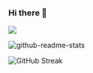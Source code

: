 ### Hi there 👋

<!--
**xiyuesaves/xiyuesaves** is a ✨ _special_ ✨ repository because its `README.md` (this file) appears on your GitHub profile.

Here are some ideas to get you started:

- 🔭 I’m currently working on ...
- 🌱 I’m currently learning ...
- 👯 I’m looking to collaborate on ...
- 🤔 I’m looking for help with ...
- 💬 Ask me about ...
- 📫 How to reach me: ...
- 😄 Pronouns: ...
- ⚡ Fun fact: ...
-->
![](https://github-readme-stats.vercel.app/api/top-langs/?username=xiyuesaves&theme=github_dark_dimmed&layout=compact)

![github-readme-stats](https://github-readme-stats.vercel.app/api?username=xiyuesaves&theme=github_dark_dimmed&show_icons=true)

![GitHub Streak](https://streak-stats.demolab.com/?user=xiyuesaves&theme=github-dark-dimmed&hide_border=true&locale=zh_Hans&card_width=648)
